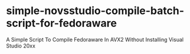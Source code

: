 # simple-novsstudio-compile-batch-script-for-fedoraware
 A Simple Script To Compile Fedoraware In AVX2 Without Installing Visual Studio 20xx

